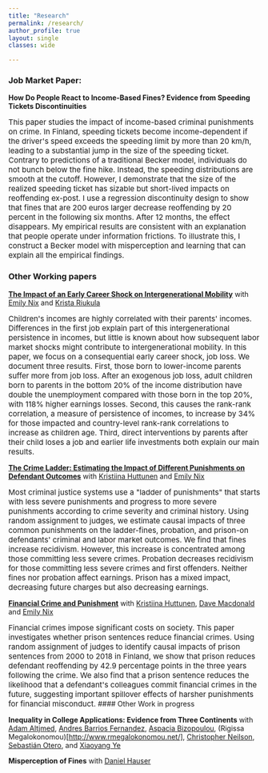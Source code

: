 ```yaml
---
title: "Research"
permalink: /research/
author_profile: true
layout: single
classes: wide

---
```


### **Job Market Paper:**
**How Do People React to Income-Based Fines? Evidence from Speeding Tickets Discontinuities**

<span style="font-size:15px">
This paper studies the impact of income-based criminal punishments on crime. In Finland, speeding tickets become income-dependent if the driver's speed exceeds the speeding limit by more than 20 km/h, leading to a substantial jump in the size of the speeding ticket. Contrary to predictions of a traditional Becker model, individuals do not bunch below the fine hike. Instead, the speeding distributions are smooth at the cutoff. However, I demonstrate that the size of the realized speeding ticket has sizable but short-lived impacts on reoffending ex-post. I use a regression discontinuity design to show that fines that are 200 euros larger decrease reoffending by 20 percent in the following six months. After 12 months, the effect disappears. My empirical results are consistent with an explanation that people operate under information frictions. To illustrate this, I construct a Becker model with misperception and learning that can explain all the empirical findings.
</span>


### Other Working papers

[**The Impact of an Early Career Shock on Intergenerational Mobility**](/assets/docs/Early_Career_Shocks_Intergen_Mobility_062022.pdf) with [Emily Nix](https://sites.google.com/site/emilyenix/) and [Krista Riukula](https://sites.google.com/view/kristariukula/)

<span style="font-size:15px">
  Children's incomes are highly correlated with their parents' incomes. Differences in the first job explain part of this intergenerational persistence in incomes, but little is known about how subsequent labor market shocks might contribute to intergenerational mobility. In this paper, we focus on a consequential early career shock, job loss. We document three results. First, those born to lower-income parents suffer more from job loss. After an exogenous job loss, adult children born to parents in the bottom 20% of the income distribution have double the unemployment compared with those born in the top 20%, with 118% higher earnings losses. Second, this causes the rank-rank correlation, a measure of persistence of incomes, to increase by 34% for those impacted and country-level rank-rank correlations to increase as children age. Third, direct interventions by parents after their child loses a job and earlier life investments both explain our main results.
</span>

[**The Crime Ladder: Estimating the Impact of Different Punishments on Defendant Outcomes**](/assets/docs/ladder.pdf) with [Kristiina Huttunen](https://sites.google.com/site/krhuttunen/) and [Emily Nix](https://sites.google.com/site/emilyenix/)

<span style="font-size:15px">
  Most criminal justice systems use a "ladder of punishments" that starts with less severe punishments and progress to more severe punishments according to crime severity and criminal history. Using random assignment to judges, we estimate causal impacts of three common punishments on the ladder-fines, probation, and prison-on defendants' criminal and labor market outcomes. We find that fines increase recidivism. However, this increase is concentrated among those committing less severe crimes. Probation decreases recidivism for those committing less severe crimes and first offenders. Neither fines nor probation affect earnings. Prison has a mixed impact, decreasing future charges but also decreasing earnings.
</span>

[**Financial Crime and Punishment**](/assets/docs/Financial_Crime_and_Spillovers.pdf) with [Kristiina Huttunen](https://sites.google.com/site/krhuttunen/), [Dave Macdonald](https://sites.google.com/view/dave-mac/home) and [Emily Nix](https://sites.google.com/site/emilyenix/)

<span style="font-size:15px">
Financial crimes impose significant costs on society. This paper investigates whether prison sentences reduce financial crimes. Using random assignment of judges to identify causal impacts of prison sentences from 2000 to 2018 in Finland, we show that prison reduces defendant reoffending by 42.9 percentage points in the three years following the crime. We also find that a prison sentence reduces the likelihood that a defendant's colleagues commit financial crimes in the future, suggesting important spillover effects of harsher punishments for financial misconduct.
</span>
#### Other Work in progress

**Inequality in College Applications: Evidence from Three Continents** with [Adam Altjmed](https://adamaltmejd.se/), [Andres Barrios Fernandez](https://andresbarriosf.github.io/), [Aspacia Bizopoulou](https://sites.google.com/site/aspasiabizopoulou/home), (Rigissa Megalokonomou)[http://www.rmegalokonomou.net/], [Christopher Neilson](https://christopherneilson.github.io/), [Sebastián Otero](https://sebotero.webflow.io/), and [Xiaoyang Ye](https://xiaoyangye.github.io/)

**Misperception of Fines** with  [Daniel Hauser](https://danielnhauser.com/)
